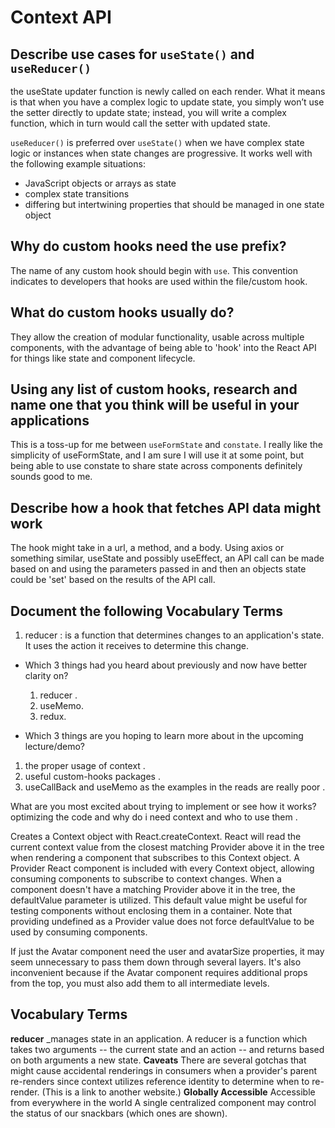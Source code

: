 # Context API

## Describe use cases for `useState()` and `useReducer()`
the useState updater function is newly called on each render. What it means is that when you have a complex logic to update state, you simply won’t use the setter directly to update state; instead, you will write a complex function, which in turn would call the setter with updated state.

`useReducer()` is preferred over `useState()` when we have complex state logic or instances when state changes are progressive. It works well with the following example situations:

- JavaScript objects or arrays as state
- complex state transitions
- differing but intertwining properties that should be managed in one state object

## Why do custom hooks need the use prefix?

The name of any custom hook should begin with `use`. This convention indicates to developers that hooks are used within the file/custom hook.

## What do custom hooks usually do?

They allow the creation of modular functionality, usable across multiple components, with the advantage of being able to 'hook' into the React API for things like state and component lifecycle.

## Using any list of custom hooks, research and name one that you think will be useful in your applications

This is a toss-up for me between `useFormState` and `constate`. I really like the simplicity of useFormState, and I am sure I will use it at some point, but being able to use constate to share state across components definitely sounds good to me.

## Describe how a hook that fetches API data might work

The hook might take in a url, a method, and a body. Using axios or something similar, useState and possibly useEffect, an API call can be made based on and using the parameters passed in and then an objects state could be 'set' based on the results of the API call.
## Document the following Vocabulary Terms

1. reducer : is a function that determines changes to an application's state. It uses the action it receives to determine this change.

* Which 3 things had you heard about previously and now have better clarity on?

   1. reducer  .
   2. useMemo.
   3. redux.

* Which 3 things are you hoping to learn more about in the upcoming lecture/demo?

1. the proper usage of context .
2. useful custom-hooks packages  .
3. useCallBack and useMemo  as the examples in the reads are really poor .

What are you most excited about trying to implement or see how it works? optimizing the code and why do i need context and who to use them .


Creates a Context object with React.createContext. React will read the current context value from the closest matching Provider above it in the tree when rendering a component that subscribes to this Context object.
A Provider React component is included with every Context object, allowing consuming components to subscribe to context changes.
When a component doesn't have a matching Provider above it in the tree, the defaultValue parameter is utilized. This default value might be useful for testing components without enclosing them in a container. Note that providing undefined as a Provider value does not force defaultValue to be used by consuming components.

If just the Avatar component need the user and avatarSize properties, it may seem unnecessary to pass them down through several layers. It's also inconvenient because if the Avatar component requires additional props from the top, you must also add them to all intermediate levels.
## Vocabulary Terms

**reducer**        _manages state in an application. A reducer is a function which takes two arguments -- the current state and an action -- and returns based on both arguments a new state.
**Caveats**
There are several gotchas that might cause accidental renderings in consumers when a provider's parent re-renders since context utilizes reference identity to determine when to re-render. (This is a link to another website.)
**Globally Accessible**
Accessible from everywhere in the world
A single centralized component may control the status of our snackbars (which ones are shown).